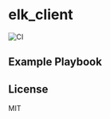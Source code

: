 elk_client
=========
![CI](https://github.com/lukepafford/ansible_role_elk_client/workflows/CI/badge.svg)

Example Playbook
----------------

License
-------

MIT